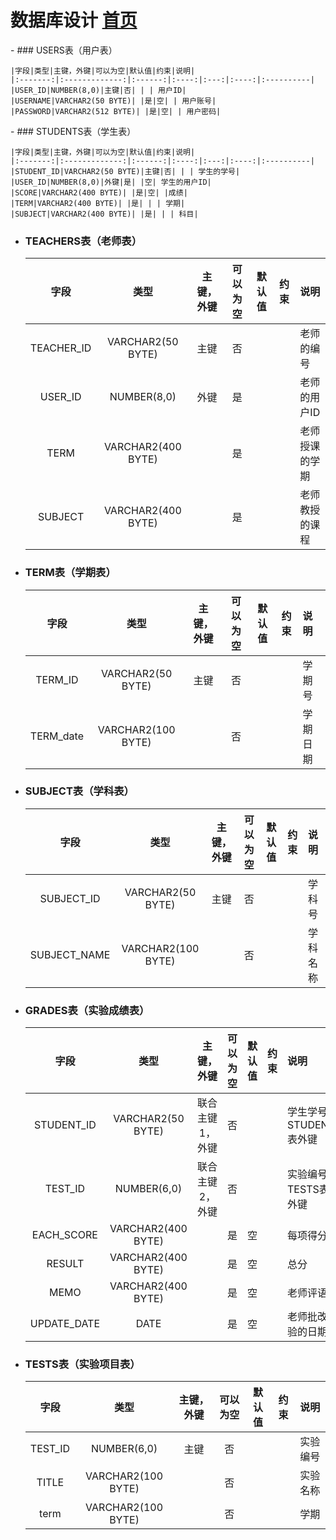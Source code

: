 # 数据库设计 [首页](./README.md)
    
<div id="USERS"></div>
- ### USERS表（用户表）

    |字段|类型|主键，外键|可以为空|默认值|约束|说明|
    |:-------:|:-------------:|:------:|:----:|:---:|:----:|:----------|
    |USER_ID|NUMBER(8,0)|主键|否| | | 用户ID|
    |USERNAME|VARCHAR2(50 BYTE)| |是|空| | 用户账号|
    |PASSWORD|VARCHAR2(512 BYTE)| |是|空| | 用户密码|
<div id="STUDENTS"></div>
- ### STUDENTS表（学生表）

    |字段|类型|主键，外键|可以为空|默认值|约束|说明|
    |:-------:|:-------------:|:------:|:----:|:---:|:----:|:----------|
    |STUDENT_ID|VARCHAR2(50 BYTE)|主键|否| | | 学生的学号|
    |USER_ID|NUMBER(8,0)|外键|是| |空| 学生的用户ID|
    |SCORE|VARCHAR2(400 BYTE)| |是|空| |成绩|
    |TERM|VARCHAR2(400 BYTE)| |是| | | 学期|
    |SUBJECT|VARCHAR2(400 BYTE)| |是| | | 科目|
    
- ### TEACHERS表（老师表）

    |字段|类型|主键，外键|可以为空|默认值|约束|说明|
    |:-------:|:-------------:|:------:|:----:|:---:|:----:|:----------|
    |TEACHER_ID|VARCHAR2(50 BYTE)|主键|否| | | 老师的编号|
    |USER_ID|NUMBER(8,0)|外键|是| | | 老师的用户ID|
    |TERM|VARCHAR2(400 BYTE)| |是| | | 老师授课的学期|
    |SUBJECT|VARCHAR2(400 BYTE)| |是| | | 老师教授的课程|

- ### TERM表（学期表）

    |字段|类型|主键，外键|可以为空|默认值|约束|说明|
    |:-------:|:-------------:|:------:|:----:|:---:|:----:|:----------|
    |TERM_ID|VARCHAR2(50 BYTE)|主键|否| | | 学期号|
    |TERM_date|VARCHAR2(100 BYTE)| |否| | | 学期日期|

- ### SUBJECT表（学科表）

    |字段|类型|主键，外键|可以为空|默认值|约束|说明|
    |:-------:|:-------------:|:------:|:----:|:---:|:----:|:----------|
    |SUBJECT_ID|VARCHAR2(50 BYTE)|主键|否| | | 学科号|
    |SUBJECT_NAME|VARCHAR2(100 BYTE)| |否| | | 学科名称|

- ### GRADES表（实验成绩表）

    |字段|类型|主键，外键|可以为空|默认值|约束|说明|
    |:-------:|:-------------:|:------:|:----:|:---:|:----:|:----------|
    |STUDENT_ID|VARCHAR2(50 BYTE)|联合主键1，外键|否| | | 学生学号，STUDENTS表外键|
    |TEST_ID|NUMBER(6,0)|联合主键2，外键|否| | | 实验编号，TESTS表的外键|
    |EACH_SCORE|VARCHAR2(400 BYTE)| |是|空| | 每项得分|
    |RESULT|VARCHAR2(400 BYTE)| |是|空| | 总分|
    |MEMO|VARCHAR2(400 BYTE)| |是|空| | 老师评语|
    |UPDATE_DATE|DATE| |是|空| |老师批改实验的日期|
   

- ### TESTS表（实验项目表）

    |字段|类型|主键，外键|可以为空|默认值|约束|说明|
    |:-------:|:-------------:|:------:|:----:|:---:|:----:|:----------|
    |TEST_ID|NUMBER(6,0)|主键|否| | | 实验编号|
    |TITLE|VARCHAR2(100 BYTE)| |否| | | 实验名称|
    |term|VARCHAR2(100 BYTE)| |否| | | 学期|
